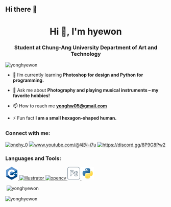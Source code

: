 ## Hi there 👋
<h1 align="center">Hi 👋, I'm hyewon</h1>
<h3 align="center">Student at Chung-Ang University Department of Art and Technology</h3>

<p align="left"> <img src="https://komarev.com/ghpvc/?username=yonghyewon&label=Profile%20views&color=0e75b6&style=flat" alt="yonghyewon" /> </p>

- 🌱 I’m currently learning **Photoshop for design and Python for programming.**

- 💬 Ask me about **Photography and playing musical instruments – my favorite hobbies!**

- 📫 How to reach me **yonghw05@gmail.com**

- ⚡ Fun fact **I am a small hexagon-shaped human.**

<h3 align="left">Connect with me:</h3>
<p align="left">
<a href="https://instagram.com/onehy_0" target="blank"><img align="center" src="https://raw.githubusercontent.com/rahuldkjain/github-profile-readme-generator/master/src/images/icons/Social/instagram.svg" alt="onehy_0" height="30" width="40" /></a>
<a href="https://www.youtube.com/c/www.youtube.com/@혜원-i7u" target="blank"><img align="center" src="https://raw.githubusercontent.com/rahuldkjain/github-profile-readme-generator/master/src/images/icons/Social/youtube.svg" alt="www.youtube.com/@혜원-i7u" height="30" width="40" /></a>
<a href="https://discord.gg/https://discord.gg/8P9G8Pw2" target="blank"><img align="center" src="https://raw.githubusercontent.com/rahuldkjain/github-profile-readme-generator/master/src/images/icons/Social/discord.svg" alt="https://discord.gg/8P9G8Pw2" height="30" width="40" /></a>
</p>

<h3 align="left">Languages and Tools:</h3>
<p align="left"> <a href="https://www.w3schools.com/cpp/" target="_blank" rel="noreferrer"> <img src="https://raw.githubusercontent.com/devicons/devicon/master/icons/cplusplus/cplusplus-original.svg" alt="cplusplus" width="40" height="40"/> </a> <a href="https://www.adobe.com/in/products/illustrator.html" target="_blank" rel="noreferrer"> <img src="https://www.vectorlogo.zone/logos/adobe_illustrator/adobe_illustrator-icon.svg" alt="illustrator" width="40" height="40"/> </a> <a href="https://opencv.org/" target="_blank" rel="noreferrer"> <img src="https://www.vectorlogo.zone/logos/opencv/opencv-icon.svg" alt="opencv" width="40" height="40"/> </a> <a href="https://www.photoshop.com/en" target="_blank" rel="noreferrer"> <img src="https://raw.githubusercontent.com/devicons/devicon/master/icons/photoshop/photoshop-line.svg" alt="photoshop" width="40" height="40"/> </a> <a href="https://www.python.org" target="_blank" rel="noreferrer"> <img src="https://raw.githubusercontent.com/devicons/devicon/master/icons/python/python-original.svg" alt="python" width="40" height="40"/> </a> </p>

<p>&nbsp;<img align="center" src="https://github-readme-stats.vercel.app/api?username=yonghyewon&show_icons=true&locale=en" alt="yonghyewon" /></p>

<p><img align="center" src="https://github-readme-streak-stats.herokuapp.com/?user=yonghyewon&" alt="yonghyewon" /></p>
